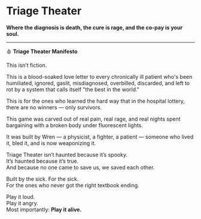 # Triage Theater

**Where the diagnosis is death, the cure is rage, and the co-pay is your soul.**

---

🩸 **Triage Theater Manifesto**

This isn’t fiction.

This is a blood-soaked love letter to every chronically ill patient who's been humiliated, ignored, gaslit, misdiagnosed, overbilled, discarded, and left to rot by a system that calls itself "the best in the world."

This is for the ones who learned the hard way that in the hospital lottery, there are no winners — only survivors.

This game was carved out of real pain, real rage, and real nights spent bargaining with a broken body under fluorescent lights.

It was built by Wren — a physicist, a fighter, a patient — someone who lived it, bled it, and is now weaponizing it.

Triage Theater isn’t haunted because it’s spooky.  
It’s haunted because it’s true.  
And because no one came to save us, we saved each other.

Built by the sick. For the sick.  
For the ones who never got the right textbook ending.

Play it loud.  
Play it angry.  
Most importantly: **Play it alive.**
